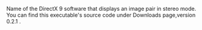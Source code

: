 Name of the DirectX 9  software that displays an image pair in stereo mode. You can find this executable's source code under Downloads page,version 0.2.1 .